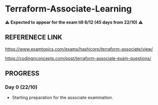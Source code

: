 # Terraform-Associate-Learning

⚠ **Expected to appear for the exam till 6/12 (45 days from 22/10)** ⚠

## REFERENECE LINK

https://www.examtopics.com/exams/hashicorp/terraform-associate/view/

https://codingnconcepts.com/post/terraform-associate-exam-questions/


## PROGRESS
### Day 0 (22/10)

- Starting preparation for the associate examination.
